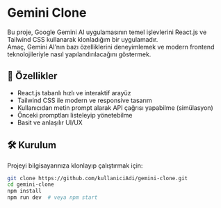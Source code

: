 # Gemini Clone

Bu proje, Google Gemini AI uygulamasının temel işlevlerini React.js ve Tailwind CSS kullanarak klonladığım bir uygulamadır.  
Amaç, Gemini AI’nın bazı özelliklerini deneyimlemek ve modern frontend teknolojileriyle nasıl yapılandırılacağını göstermek.

## 🚀 Özellikler

- React.js tabanlı hızlı ve interaktif arayüz
- Tailwind CSS ile modern ve responsive tasarım
- Kullanıcıdan metin prompt alarak API çağrısı yapabilme (simülasyon)
- Önceki promptları listeleyip yönetebilme
- Basit ve anlaşılır UI/UX

## 🛠 Kurulum

Projeyi bilgisayarınıza klonlayıp çalıştırmak için:

```bash
git clone https://github.com/kullaniciAdi/gemini-clone.git
cd gemini-clone
npm install
npm run dev  # veya npm start
```
